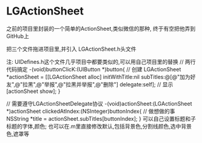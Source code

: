 # LGActionSheet
之前的项目里封装的一个简单的ActionSheet,类似微信的那种, 终于有空把他弄到GitHub上

把三个文件拖进项目里,并引入 LGActionSheet.h头文件

注: UIDefines.h这个文件几乎项目中都要类似的,可以用自己项目里的替换
// 两行代码搞定
-(void)buttonClicK:(UIButton *)button{ 
  // 创建 
  LGActionSheet *actionSheet = [[LGActionSheet alloc] initWithTitle:nil subTitles:@[@"加为好友",@"拉黑",@"举报",@"拉黑并举报",@"删除"] delegate:self]; 
  // 显示 
  [actionSheet show];
}

// 需要遵守LGActionSheetDelegate协议
-(void)actionSheet:(LGActionSheet *)actionSheet clickedAtIndex:(NSInteger)buttonIndex{ 
  // 做想做的事 
  NSString *title = actionSheet.subTitles[buttonIndex]; 
}
可以自己设置标题和子标题的字体,颜色; 也可以在.m里直接修改默认,包括背景色,分割线颜色,选中背景色,遮罩等
